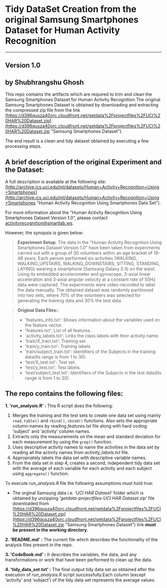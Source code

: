 # Tidy DataSet Creation from the original Samsung Smartphones Dataset for Human Activity Recognition #
----------

## Version 1.0 ##
## by Shubhrangshu Ghosh ##

This repo contains the artifacts which are required to trim and clean the Samsung Smartphones Dataset for Human Activity Recognition.The original Samsung Smartphones Dataset is obtained by downloading and extracting the compressed zip file from the link [https://d396qusza40orc.cloudfront.net/getdata%2Fprojectfiles%2FUCI%20HAR%20Dataset.zip](https://d396qusza40orc.cloudfront.net/getdata%2Fprojectfiles%2FUCI%20HAR%20Dataset.zip  "Samsung Smartphones Dataset").  

The end result is a clean and tidy dataset obtained by executing a few processing steps.

## A brief description of the original Experiment and the Dataset: ##
A full description is available at the following site:
[http://archive.ics.uci.edu/ml/datasets/Human+Activity+Recognition+Using+Smartphones](http://archive.ics.uci.edu/ml/datasets/Human+Activity+Recognition+Using+Smartphones "Human Activity Recognition Using Smartphones Data Set").

For more information about the "Human Activity Recognition Using Smartphones Dataset Version 1.0", please contact [activityrecognition@smartlab.ws](activityrecognition@smartlab.ws).

However, the synopsis is given below:
> **Experiment Setup**: The data in the "Human Activity Recognition Using Smartphones Dataset Version 1.0" have been taken from experiments carried out with a group of 30 volunteers within an age bracket of 19-48 years. Each person performed six activities (WALKING, WALKING_UPSTAIRS, WALKING_DOWNSTAIRS, SITTING, STANDING, LAYING) wearing a smartphone (Samsung Galaxy S II) on the waist. Using its embedded accelerometer and gyroscope, 3-axial linear acceleration and 3-axial angular velocity at a constant rate of 50Hz data were captured. The experiments were video-recorded to label the data manually. The obtained dataset was randomly partitioned into two sets, where 70% of the volunteers was selected for generating the training data and 30% the test data.

>**Original Data Files:**:

> - 'features_info.txt': Shows information about the variables used on the feature vector.
> - 'features.txt': List of all features.
> - 'activity_labels.txt': Links the class labels with their activity name.
> - 'train/X_train.txt': Training set.
> - 'train/y_train.txt': Training labels.
> - 'train/subject_train.txt': Identifiers of the Subjects in the training data(Its range is from 1 to 30).
> - 'test/X_test.txt': Test set.
> - 'test/y_test.txt': Test labels.
> - 'test/subject_test.txt': Identifiers of the Subjects in the test data(Its range is from 1 to 30).

##  The repo contains the following files:

**1. 'run_analysis.R' :** This R script does the following:

  1. Merges the training and the test sets to create one data set using mainly `read.table()` and `rbind()`, `cbind()` functions. Also sets the appropriate column-names by reading *features.txt* file along with hard coding 'subject' and 'activity' column names.
  2. Extracts only the measurements on the mean and standard deviation for each measurement by using the `grep()` function. 
  3. Uses descriptive activity names to name the activities in the data set by reading all the activity names from *activity_labels.txt* file.
  4. Appropriately labels the data set with descriptive variable names. 
  5. From the data set in step 4, creates a second, independent tidy data set with the average of each variable for each activity and each subject using `aggregate()` function. 
	
To execute *run_analysis.R* file the following assumptions must hold true:
						
- The orginal Samsung data i.e. ‘*UCI HAR Dataset*’ folder which is obtained by unzipping ‘*getdata-projectfiles-UCI HAR Dataset.zip*’ file downloaded from [https://d396qusza40orc.cloudfront.net/getdata%2Fprojectfiles%2FUCI%20HAR%20Dataset.zip](https://d396qusza40orc.cloudfront.net/getdata%2Fprojectfiles%2FUCI%20HAR%20Dataset.zip "Samsung Smartphones Dataset") link **must be present in the working directory**.


**2. 'README.md' :** The current file which describes the functionality of the analysis files present in the repo.

**3. 'CodeBook.md' :** It describes the variables, the data, and any transformations or work that have been performed to clean up the data.

**4. 'tidy\_data_set.txt' :** The final output tidy data set as obtained after the execution of *run\_analysis.R* script successfully.Each column (except ‘activity’ and ‘subject’) of the tidy data set represents the average values.